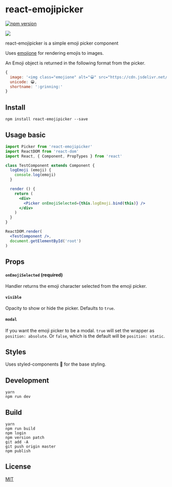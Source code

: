# react-emojipicker

[![npm version](https://badge.fury.io/js/react-emojipicker.svg)](https://badge.fury.io/js/react-emojipicker)

![](https://raw.githubusercontent.com/StevenIseki/react-emojipicker/master/example/screenshot.png)

react-emojipicker is a simple emoji picker component

Uses [emojione](http://emojione.com/) for rendering emojis to images.

An Emoji object is returned in the following format from the picker.

```jsx
{
  image: '<img class="emojione" alt="😀" src="https://cdn.jsdelivr.net/emojione..." />',
  unicode: 😀,
  shortname: ':grinning:'
}
```

## Install

`npm install react-emojipicker --save`

## Usage basic


```jsx
import Picker from 'react-emojipicker'
import ReactDOM from 'react-dom'
import React, { Component, PropTypes } from 'react'

class TestComponent extends Component {
  logEmoji (emoji) {
    console.log(emoji)
  }

  render () {
    return (
      <div>
        <Picker onEmojiSelected={this.logEmoji.bind(this)} />
      </div>
    )
  }
}

ReactDOM.render(
  <TestComponent />,
  document.getElementById('root')
)
```

## Props

#### `onEmojiSelected` (required)
Handler returns the emoji character selected from the emoji picker.

#### `visible`
Opacity to show or hide the picker. Defaults to `true`.

#### `modal`
If you want the emoji picker to be a modal.
`true` will set the wrapper as `position: absolute`.
Or `false`, which is the default will be `position: static`.

## Styles
Uses styled-components 💅 for the base styling.

## Development
    yarn
    npm run dev

## Build
    yarn
    npm run build
    npm login
    npm version patch
    git add -A
    git push origin master
    npm publish

## License

[MIT](http://isekivacenz.mit-license.org/)
